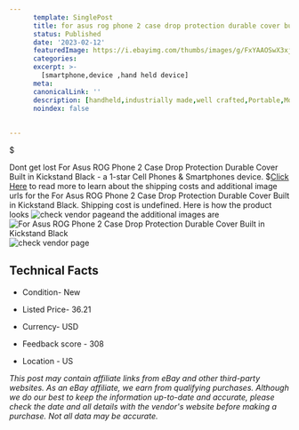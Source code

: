```yaml
---
      template: SinglePost
      title: for asus rog phone 2 case drop protection durable cover built in kickstand black
      status: Published
      date: '2023-02-12'
      featuredImage: https://i.ebayimg.com/thumbs/images/g/FxYAAOSwX3xjo2aa/s-l225.jpg
      categories: 
      excerpt: >-
        [smartphone,device ,hand held device]
      meta:
      canonicalLink: ''
      description: [handheld,industrially made,well crafted,Portable,Mobile,Compact,Convenient,Lightweight,Maneuverable,Man-portable,Miniature,Carriable,Hand-held,Light,Holdable,Transportable,Mobile device,Pocket-sized,On-the-go,Wireless,Cordless,Compact size,Convenient size, smartphone,device ,hand held device]
      noindex: false
      
        
---
```

$

Dont get lost  For Asus ROG Phone 2 Case Drop Protection Durable Cover Built in Kickstand Black - a 1-star Cell Phones & Smartphones device.
$[Click Here](https://www.ebay.com/itm/393998838332?hash=item5bbc292a3c%3Ag%3AFxYAAOSwX3xjo2aa&mkevt=1&mkcid=1&mkrid=711-53200-19255-0&campid=%253CePNCampaignId%253E&customid=%253CreferenceId%253E&toolid=10049) to read more to learn about the shipping costs and additional image urls for the For Asus ROG Phone 2 Case Drop Protection Durable Cover Built in Kickstand Black. Shipping cost is undefined. Here is how the product looks ![check vendor page](https://i.ebayimg.com/thumbs/images/g/FxYAAOSwX3xjo2aa/s-l225.jpg)and the additional images are![For Asus ROG Phone 2 Case Drop Protection Durable Cover Built in Kickstand Black](https://i.ebayimg.com/images/g/FxYAAOSwX3xjo2aa/s-l1600.jpg)![check vendor page](https://origin-galleryplus.ebayimg.com/ws/web/393998838332_2_0_1/225x225.jpg,https://origin-galleryplus.ebayimg.com/ws/web/393998838332_3_0_1/225x225.jpg,https://origin-galleryplus.ebayimg.com/ws/web/393998838332_4_0_1/225x225.jpg,https://origin-galleryplus.ebayimg.com/ws/web/393998838332_5_0_1/225x225.jpg,https://origin-galleryplus.ebayimg.com/ws/web/393998838332_6_0_1/225x225.jpg,https://origin-galleryplus.ebayimg.com/ws/web/393998838332_7_0_1/225x225.jpg)



 ## Technical Facts 



     
      

 - Condition- New 


      

 - Listed Price- 36.21 


      

 - Currency- USD 


      

 - Feedback score - 308 


      

 - Location - US 


      
      

 *_This post may contain affiliate links from eBay and other third-party websites. As an eBay affiliate, we earn from qualifying purchases. Although we do our best to keep the information up-to-date and accurate, please check the date and all details with the vendor's website before making a purchase. Not all data may be accurate._*






